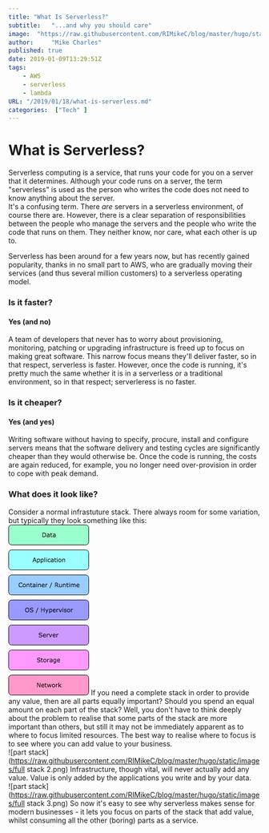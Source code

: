 ```yaml
---
title: "What Is Serverless?"
subtitle:   "...and why you should care"
image:  "https://raw.githubusercontent.com/RIMikeC/blog/master/hugo/static/images/ldn.jpg"
author:     "Mike Charles"
published: true
date: 2019-01-09T13:29:51Z
tags:
    - AWS
    - serverless
    - lambda
URL: "/2019/01/18/what-is-serverless.md"
categories:  ["Tech" ]
---
```


# What is Serverless?
Serverless computing is a service, that runs your code for you on a server that it determines.
Although your code runs on a server, the term "serverless" is used as the person who writes the code does not need to know anything about the server.  
It's a confusing term. There *are* servers in a serverless environment, of course there are. However, there is a clear separation of responsibilities between the people who manage the servers and the people who write the code that runs on them. They neither know, nor care, what each other is up to.
  
Serverless has been around for a few years now, but has recently gained popularity, thanks in no small part to AWS, who are gradually moving their services (and thus several million customers) to a serverless operating model.

### Is it faster?
#### Yes (and  no)
A team of developers that never has to worry about provisioning, monitoring, patching or upgrading infrastructure is freed up to focus on making great software. This narrow focus means they'll deliver faster, so in that respect, serverless is faster. However, once the code is running, it's pretty much the same whether it is in a serverless or a traditional environment, so in that respect; serverleress is no faster.


### Is it cheaper?
#### Yes (and  yes)
Writing software without having to specify, procure, install and configure servers means that the software delivery and testing cycles are significantly cheaper than they would otherwise be. Once the code is running, the costs are again reduced, for example, you no longer need over-provision in order to cope with peak demand.

### What does it look like?
Consider a normal infrastuture stack. There always room for some variation, but typically they look something like this:   
![full stack](https://raw.githubusercontent.com/RIMikeC/blog/master/hugo/static/images/fullstack.jpg)
If you need a complete stack in order to provide any value, then are all parts equally important? Should you spend an equal amount on each part of the stack? Well, you don't have to think deeply about the problem to realise that some parts of the stack are more important than others, but still it may not be immediately apparent as to where to focus limited resources. The best way to realise where to focus is to see where you can add value to your business.  
![part stack](https://raw.githubusercontent.com/RIMikeC/blog/master/hugo/static/images/full stack 2.png)
 Infrastructure, though vital, will never actually add any value. Value is only added by the applications you write and by your data.  
![part stack](https://raw.githubusercontent.com/RIMikeC/blog/master/hugo/static/images/full stack 3.png)
So now it's easy to see why serverless makes sense for modern businesses - it lets you focus on parts of the stack that add value, whilst consuming all the other (boring) parts as a service.  



